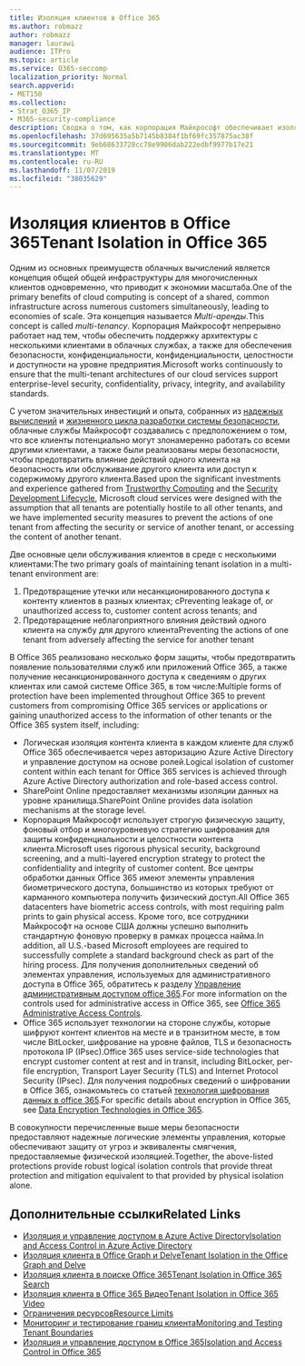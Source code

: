 ```yaml
---
title: Изоляция клиентов в Office 365
ms.author: robmazz
author: robmazz
manager: laurawi
audience: ITPro
ms.topic: article
ms.service: O365-seccomp
localization_priority: Normal
search.appverid:
- MET150
ms.collection:
- Strat_O365_IP
- M365-security-compliance
description: Сводка о том, как корпорация Майкрософт обеспечивает изоляцию клиентов для Office 365.
ms.openlocfilehash: 37d695635a5b7145b8384f1bf69fc357875ac38f
ms.sourcegitcommit: 9eb68633728cc78e9906dab222edbf9977b17e21
ms.translationtype: MT
ms.contentlocale: ru-RU
ms.lasthandoff: 11/07/2019
ms.locfileid: "38035629"
---
```

# <a name="tenant-isolation-in-office-365"></a><span data-ttu-id="30f92-103">Изоляция клиентов в Office 365</span><span class="sxs-lookup"><span data-stu-id="30f92-103">Tenant Isolation in Office 365</span></span>

<span data-ttu-id="30f92-104">Одним из основных преимуществ облачных вычислений является концепция общей общей инфраструктуры для многочисленных клиентов одновременно, что приводит к экономии масштаба.</span><span class="sxs-lookup"><span data-stu-id="30f92-104">One of the primary benefits of cloud computing is concept of a shared, common infrastructure across numerous customers simultaneously, leading to economies of scale.</span></span> <span data-ttu-id="30f92-105">Эта концепция называется *Multi-аренды*.</span><span class="sxs-lookup"><span data-stu-id="30f92-105">This concept is called *multi-tenancy*.</span></span> <span data-ttu-id="30f92-106">Корпорация Майкрософт непрерывно работает над тем, чтобы обеспечить поддержку архитектуры с несколькими клиентами в облачных службах, а также для обеспечения безопасности, конфиденциальности, конфиденциальности, целостности и доступности на уровне предприятия.</span><span class="sxs-lookup"><span data-stu-id="30f92-106">Microsoft works continuously to ensure that the multi-tenant architectures of our cloud services support enterprise-level security, confidentiality, privacy, integrity, and availability standards.</span></span>

<span data-ttu-id="30f92-107">С учетом значительных инвестиций и опыта, собранных из [надежных вычислений](https://www.microsoft.com/trust-center) и [жизненного цикла разработки системы безопасности](https://www.microsoft.com/securityengineering/sdl/), облачные службы Майкрософт создавались с предположением о том, что все клиенты потенциально могут злонамеренно работать со всеми другими клиентами, а также были реализованы меры безопасности, чтобы предотвратить влияние действий одного клиента на безопасность или обслуживание другого клиента или доступ к содержимому другого клиента.</span><span class="sxs-lookup"><span data-stu-id="30f92-107">Based upon the significant investments and experience gathered from [Trustworthy Computing](https://www.microsoft.com/trust-center) and the [Security Development Lifecycle](https://www.microsoft.com/securityengineering/sdl/), Microsoft cloud services were designed with the assumption that all tenants are potentially hostile to all other tenants, and we have implemented security measures to prevent the actions of one tenant from affecting the security or service of another tenant, or accessing the content of another tenant.</span></span>

<span data-ttu-id="30f92-108">Две основные цели обслуживания клиентов в среде с несколькими клиентами:</span><span class="sxs-lookup"><span data-stu-id="30f92-108">The two primary goals of maintaining tenant isolation in a multi-tenant environment are:</span></span>

1.  <span data-ttu-id="30f92-109">Предотвращение утечки или несанкционированного доступа к контенту клиентов в разных клиентах; с</span><span class="sxs-lookup"><span data-stu-id="30f92-109">Preventing leakage of, or unauthorized access to, customer content across tenants; and</span></span>
2.  <span data-ttu-id="30f92-110">Предотвращение неблагоприятного влияния действий одного клиента на службу для другого клиента</span><span class="sxs-lookup"><span data-stu-id="30f92-110">Preventing the actions of one tenant from adversely affecting the service for another tenant</span></span>

<span data-ttu-id="30f92-111">В Office 365 реализовано несколько форм защиты, чтобы предотвратить появление пользователями служб или приложений Office 365, а также получение несанкционированного доступа к сведениям о других клиентах или самой системе Office 365, в том числе:</span><span class="sxs-lookup"><span data-stu-id="30f92-111">Multiple forms of protection have been implemented throughout Office 365 to prevent customers from compromising Office 365 services or applications or gaining unauthorized access to the information of other tenants or the Office 365 system itself, including:</span></span>

- <span data-ttu-id="30f92-112">Логическая изоляция контента клиента в каждом клиенте для служб Office 365 обеспечивается через авторизацию Azure Active Directory и управление доступом на основе ролей.</span><span class="sxs-lookup"><span data-stu-id="30f92-112">Logical isolation of customer content within each tenant for Office 365 services is achieved through Azure Active Directory authorization and role-based access control.</span></span>
- <span data-ttu-id="30f92-113">SharePoint Online предоставляет механизмы изоляции данных на уровне хранилища.</span><span class="sxs-lookup"><span data-stu-id="30f92-113">SharePoint Online provides data isolation mechanisms at the storage level.</span></span>
- <span data-ttu-id="30f92-114">Корпорация Майкрософт использует строгую физическую защиту, фоновый отбор и многоуровневую стратегию шифрования для защиты конфиденциальности и целостности контента клиента.</span><span class="sxs-lookup"><span data-stu-id="30f92-114">Microsoft uses rigorous physical security, background screening, and a multi-layered encryption strategy to protect the confidentiality and integrity of customer content.</span></span> <span data-ttu-id="30f92-115">Все центры обработки данных Office 365 имеют элементы управления биометрического доступа, большинство из которых требуют от карманного компьютера получить физический доступ.</span><span class="sxs-lookup"><span data-stu-id="30f92-115">All Office 365 datacenters have biometric access controls, with most requiring palm prints to gain physical access.</span></span> <span data-ttu-id="30f92-116">Кроме того, все сотрудники Майкрософт на основе США должны успешно выполнить стандартную фоновую проверку в рамках процесса найма.</span><span class="sxs-lookup"><span data-stu-id="30f92-116">In addition, all U.S.-based Microsoft employees are required to successfully complete a standard background check as part of the hiring process.</span></span> <span data-ttu-id="30f92-117">Для получения дополнительных сведений об элементах управления, используемых для административного доступа в Office 365, обратитесь к разделу [Управление административным доступом office 365](office-365-administrative-access-controls-overview.md).</span><span class="sxs-lookup"><span data-stu-id="30f92-117">For more information on the controls used for administrative access in Office 365, see [Office 365 Administrative Access Controls](office-365-administrative-access-controls-overview.md).</span></span>
- <span data-ttu-id="30f92-118">Office 365 использует технологии на стороне службы, которые шифруют контент клиентов на месте и в транзитном месте, в том числе BitLocker, шифрование на уровне файлов, TLS и безопасность протокола IP (IPsec).</span><span class="sxs-lookup"><span data-stu-id="30f92-118">Office 365 uses service-side technologies that encrypt customer content at rest and in transit, including BitLocker, per-file encryption, Transport Layer Security (TLS) and Internet Protocol Security (IPsec).</span></span> <span data-ttu-id="30f92-119">Для получения подробных сведений о шифровании в Office 365, ознакомьтесь со статьей [технология шифрования данных в office 365](https://docs.microsoft.com/microsoft-365/compliance/office-365-encryption-in-the-microsoft-cloud-overview).</span><span class="sxs-lookup"><span data-stu-id="30f92-119">For specific details about encryption in Office 365, see [Data Encryption Technologies in Office 365](https://docs.microsoft.com/microsoft-365/compliance/office-365-encryption-in-the-microsoft-cloud-overview).</span></span>

<span data-ttu-id="30f92-120">В совокупности перечисленные выше меры безопасности предоставляют надежные логические элементы управления, которые обеспечивают защиту от угроз и эквиваленты смягчения, предоставляемые физической изоляцией.</span><span class="sxs-lookup"><span data-stu-id="30f92-120">Together, the above-listed protections provide robust logical isolation controls that provide threat protection and mitigation equivalent to that provided by physical isolation alone.</span></span>

## <a name="related-links"></a><span data-ttu-id="30f92-121">Дополнительные ссылки</span><span class="sxs-lookup"><span data-stu-id="30f92-121">Related Links</span></span>

- [<span data-ttu-id="30f92-122">Изоляция и управление доступом в Azure Active Directory</span><span class="sxs-lookup"><span data-stu-id="30f92-122">Isolation and Access Control in Azure Active Directory</span></span>](office-365-isolation-in-azure-active-directory.md)
- [<span data-ttu-id="30f92-123">Изоляция клиента в Office Graph и Delve</span><span class="sxs-lookup"><span data-stu-id="30f92-123">Tenant Isolation in the Office Graph and Delve</span></span>](office-365-isolation-in-graph-and-delve.md)
- [<span data-ttu-id="30f92-124">Изоляция клиента в поиске Office 365</span><span class="sxs-lookup"><span data-stu-id="30f92-124">Tenant Isolation in Office 365 Search</span></span>](office-365-isolation-in-office-365-search.md)
- [<span data-ttu-id="30f92-125">Изоляция клиента в Office 365 Видео</span><span class="sxs-lookup"><span data-stu-id="30f92-125">Tenant Isolation in Office 365 Video</span></span>](office-365-isolation-in-office-365-video.md)
- [<span data-ttu-id="30f92-126">Ограничения ресурсов</span><span class="sxs-lookup"><span data-stu-id="30f92-126">Resource Limits</span></span>](office-365-resource-limits.md)
- [<span data-ttu-id="30f92-127">Мониторинг и тестирование границ клиента</span><span class="sxs-lookup"><span data-stu-id="30f92-127">Monitoring and Testing Tenant Boundaries</span></span>](office-365-monitoring-and-testing.md)
- [<span data-ttu-id="30f92-128">Изоляция и управление доступом в Office 365</span><span class="sxs-lookup"><span data-stu-id="30f92-128">Isolation and Access Control in Office 365</span></span>](office-365-isolation-in-office-365.md)
